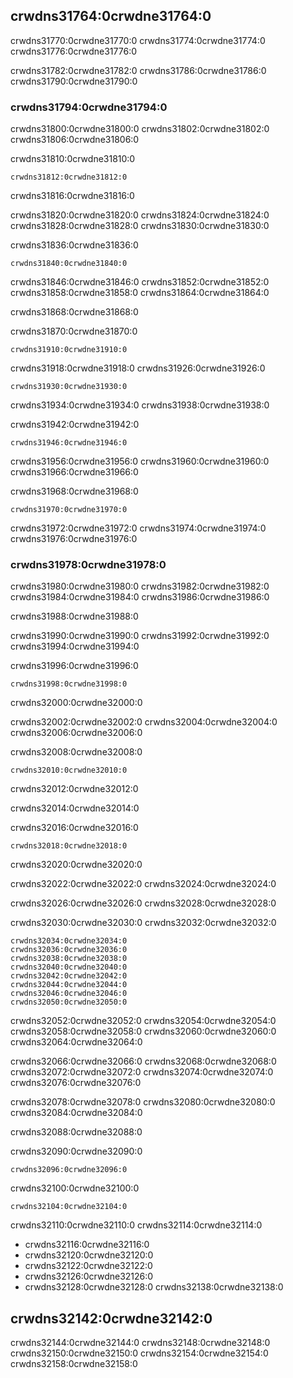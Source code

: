 ## crwdns31764:0crwdne31764:0

crwdns31770:0crwdne31770:0 crwdns31774:0crwdne31774:0 crwdns31776:0crwdne31776:0

crwdns31782:0crwdne31782:0 crwdns31786:0crwdne31786:0 crwdns31790:0crwdne31790:0

### crwdns31794:0crwdne31794:0

crwdns31800:0crwdne31800:0 crwdns31802:0crwdne31802:0 crwdns31806:0crwdne31806:0

<span class="filename">crwdns31810:0crwdne31810:0</span>

```rust,ignore,does_not_compile
crwdns31812:0crwdne31812:0
```


<span class="caption">crwdns31816:0crwdne31816:0</span>

crwdns31820:0crwdne31820:0 crwdns31824:0crwdne31824:0 crwdns31828:0crwdne31828:0 crwdns31830:0crwdne31830:0

crwdns31836:0crwdne31836:0

```console
crwdns31840:0crwdne31840:0
```

crwdns31846:0crwdne31846:0 crwdns31852:0crwdne31852:0 crwdns31858:0crwdne31858:0 crwdns31864:0crwdne31864:0

crwdns31868:0crwdne31868:0

<span class="filename">crwdns31870:0crwdne31870:0</span>

```rust,ignore,does_not_compile
crwdns31910:0crwdne31910:0
```

crwdns31918:0crwdne31918:0 crwdns31926:0crwdne31926:0

```console
crwdns31930:0crwdne31930:0
```

crwdns31934:0crwdne31934:0 crwdns31938:0crwdne31938:0

<span class="filename">crwdns31942:0crwdne31942:0</span>

```rust,ignore,does_not_compile
crwdns31946:0crwdne31946:0
```

crwdns31956:0crwdne31956:0 crwdns31960:0crwdne31960:0 crwdns31966:0crwdne31966:0

<span class="filename">crwdns31968:0crwdne31968:0</span>

```rust,ignore,not_desired_behavior
crwdns31970:0crwdne31970:0
```

crwdns31972:0crwdne31972:0 crwdns31974:0crwdne31974:0 crwdns31976:0crwdne31976:0

### crwdns31978:0crwdne31978:0

crwdns31980:0crwdne31980:0 crwdns31982:0crwdne31982:0 crwdns31984:0crwdne31984:0 crwdns31986:0crwdne31986:0

crwdns31988:0crwdne31988:0

crwdns31990:0crwdne31990:0 crwdns31992:0crwdne31992:0 crwdns31994:0crwdne31994:0

<span class="filename">crwdns31996:0crwdne31996:0</span>

```rust,noplayground,not_desired_behavior
crwdns31998:0crwdne31998:0
```


<span class="caption">crwdns32000:0crwdne32000:0</span>

crwdns32002:0crwdne32002:0 crwdns32004:0crwdne32004:0 crwdns32006:0crwdne32006:0

<span class="filename">crwdns32008:0crwdne32008:0</span>

```rust,noplayground
crwdns32010:0crwdne32010:0
```


<span class="caption">crwdns32012:0crwdne32012:0</span>

crwdns32014:0crwdne32014:0

<span class="filename">crwdns32016:0crwdne32016:0</span>

```rust,ignore
crwdns32018:0crwdne32018:0
```


<span class="caption">crwdns32020:0crwdne32020:0</span>

crwdns32022:0crwdne32022:0 crwdns32024:0crwdne32024:0

crwdns32026:0crwdne32026:0 crwdns32028:0crwdne32028:0

crwdns32030:0crwdne32030:0 crwdns32032:0crwdne32032:0


<!-- manual-regeneration
cd listings/ch20-web-server/listing-20-25
cargo run
curl http://127.0.0.1:7878
curl http://127.0.0.1:7878
curl http://127.0.0.1:7878
third request will error because server will have shut down
copy output below
Can't automate because the output depends on making requests
-->

```console
crwdns32034:0crwdne32034:0
crwdns32036:0crwdne32036:0
crwdns32038:0crwdne32038:0
crwdns32040:0crwdne32040:0
crwdns32042:0crwdne32042:0
crwdns32044:0crwdne32044:0
crwdns32046:0crwdne32046:0
crwdns32050:0crwdne32050:0
```

crwdns32052:0crwdne32052:0 crwdns32054:0crwdne32054:0 crwdns32058:0crwdne32058:0 crwdns32060:0crwdne32060:0 crwdns32064:0crwdne32064:0

crwdns32066:0crwdne32066:0 crwdns32068:0crwdne32068:0 crwdns32072:0crwdne32072:0 crwdns32074:0crwdne32074:0 crwdns32076:0crwdne32076:0

crwdns32078:0crwdne32078:0 crwdns32080:0crwdne32080:0 crwdns32084:0crwdne32084:0

crwdns32088:0crwdne32088:0

<span class="filename">crwdns32090:0crwdne32090:0</span>

```rust,ignore
crwdns32096:0crwdne32096:0
```

<span class="filename">crwdns32100:0crwdne32100:0</span>

```rust,noplayground
crwdns32104:0crwdne32104:0
```

crwdns32110:0crwdne32110:0 crwdns32114:0crwdne32114:0

* crwdns32116:0crwdne32116:0
* crwdns32120:0crwdne32120:0
* crwdns32122:0crwdne32122:0
* crwdns32126:0crwdne32126:0
* crwdns32128:0crwdne32128:0 crwdns32138:0crwdne32138:0

## crwdns32142:0crwdne32142:0

crwdns32144:0crwdne32144:0 crwdns32148:0crwdne32148:0 crwdns32150:0crwdne32150:0 crwdns32154:0crwdne32154:0 crwdns32158:0crwdne32158:0
